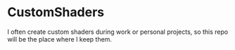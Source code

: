# CustomShaders
I often create custom shaders during work or personal projects, so this repo will be the place where I keep them. 

